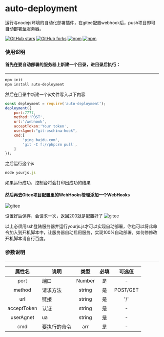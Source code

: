 # auto-deployment
运行与nodejs环境的自动化部署插件，在gitee配置webhook后，push项目即可自动部署至服务器。

[![GitHub stars](https://img.shields.io/github/stars/acccccccb/auto-deployment?style=for-the-badge)](https://github.com/acccccccb/auto-deployment/stargazers)
[![GitHub forks](https://img.shields.io/github/forks/acccccccb/auto-deployment?style=for-the-badge)](https://github.com/acccccccb/auto-deployment/network)
[![npm](https://img.shields.io/npm/v/auto-deployment?style=for-the-badge)](https://www.npmjs.com/package/auto-deployment)
[![npm](https://img.shields.io/npm/dt/auto-deployment?style=for-the-badge)](https://www.npmjs.com/package/auto-deployment)

### 使用说明

#### 首先在要自动部署的服务器上新建一个目录，进目录后执行：
----
```bash
npm init
npm install auto-deployment
```
然后在目录中新建一个js文件写入以下内容

```javascript
const deployment = require('auto-deployment');
deployment({
    port:7777,
    method:'POST',
    url:'/webhook',
    acceptToken:'Your token',
    userAgnet:"git-oschina-hook",
    cmd:[
        'ping baidu.com',
        'git -C f://phpcrm pull',
    ]
});
```
之后运行这个js
```javascript
node yourjs.js
```
如果运行成功，控制台将会打印出成功的结果

#### 然后再去Gitee项目配置里的WebHooks管理添加一个WebHooks

![gitee](https://www.ihtmlcss.com/wp-content/uploads/2020/05/1.png)

设置好后保存，会请求一次，返回200就是配置好了
![gitee](https://www.ihtmlcss.com/wp-content/uploads/2020/05/2.png)


以上必须用ssh登陆服务器并运行yourjs.js才可以实现自动部署，你也可以将此命令加入到开机脚本中，让服务器自动启用服务，实现100%自动部署，如何修修改开机脚本请自行百度。

### 参数说明

----

| 属性名 | 说明 | 类型  | 必填 | 可选值 |
|:----:|----|:----:|:----:|:----:|
|port|端口|Number|是|-
|method|请求方法|string|是|POST/GET
|url|链接|string|是|'/'
|acceptToken|认证|string|是|-
|userAgnet|ua|string|是|-
|cmd|要执行的命令|arr|是|-